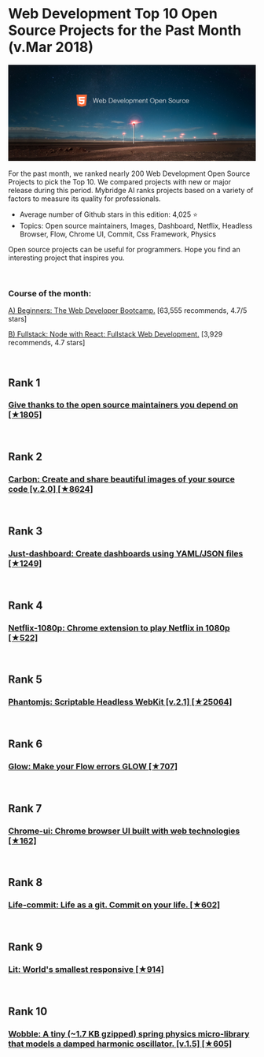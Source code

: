 # Web Development Top 10 Open Source Projects for the Past Month (v.Mar 2018)

<img src="mar-webdev-opensource.png" width="800" alt="Mybridge"></a>

For the past month, we ranked nearly 200 Web Development Open Source Projects to pick the Top 10. 
We compared projects with new or major release during this period. Mybridge AI ranks projects based on a variety of factors to measure its quality for professionals.

* Average number of Github stars in this edition: 4,025 ⭐️
* Topics: Open source maintainers, Images, Dashboard, Netflix, Headless Browser, Flow, Chrome UI, Commit, Css Framework, Physics

Open source projects can be useful for programmers. Hope you find an interesting project that inspires you.

<br>

### Course of the month:

[A) Beginners: The Web Developer Bootcamp.](http://bit.ly/2EewLTH) [63,555 recommends, 4.7/5 stars]

[B) Fullstack: Node with React: Fullstack Web Development.](http://bit.ly/2EQfnEN) [3,929 recommends, 4.7 stars]

<br>

## Rank 1
### [Give thanks to the open source maintainers you depend on [★1805]](https://github.com/feross/thanks?utm_source=mybridge&utm_medium=blog&utm_campaign=read_more)


<br>

## Rank 2
### [Carbon: Create and share beautiful images of your source code  [v.2.0] [★8624]](https://github.com/dawnlabs/carbon?utm_source=mybridge&utm_medium=blog&utm_campaign=read_more)


<br>

## Rank 3
### [Just-dashboard: Create dashboards using YAML/JSON files [★1249]](https://github.com/kantord/just-dashboard?utm_source=mybridge&utm_medium=blog&utm_campaign=read_more)


<br>

## Rank 4
### [Netflix-1080p: Chrome extension to play Netflix in 1080p [★522]](https://github.com/truedread/netflix-1080p?utm_source=mybridge&utm_medium=blog&utm_campaign=read_more)


<br>

## Rank 5
### [Phantomjs: Scriptable Headless WebKit [v.2.1] [★25064]](https://github.com/ariya/phantomjs?utm_source=mybridge&utm_medium=blog&utm_campaign=read_more)


<br>

## Rank 6
### [Glow: Make your Flow errors GLOW [★707]](https://github.com/jamiebuilds/glow?utm_source=mybridge&utm_medium=blog&utm_campaign=read_more)


<br>

## Rank 7
### [Chrome-ui: Chrome browser UI built with web technologies [★162]](https://github.com/pd4d10/chrome-ui?utm_source=mybridge&utm_medium=blog&utm_campaign=read_more)


<br>

## Rank 8
### [Life-commit: Life as a git. Commit on your life. [★602]](https://github.com/ByronHsu/life-commit?utm_source=mybridge&utm_medium=blog&utm_campaign=read_more)


<br>

## Rank 9
### [Lit: World's smallest responsive  [★914]](https://github.com/Ajusa/lit?utm_source=mybridge&utm_medium=blog&utm_campaign=read_more)


<br>

## Rank 10
### [Wobble: A tiny (~1.7 KB gzipped) spring physics micro-library that models a damped harmonic oscillator. [v.1.5] [★605]](https://github.com/skevy/wobble?utm_source=mybridge&utm_medium=blog&utm_campaign=read_more)
